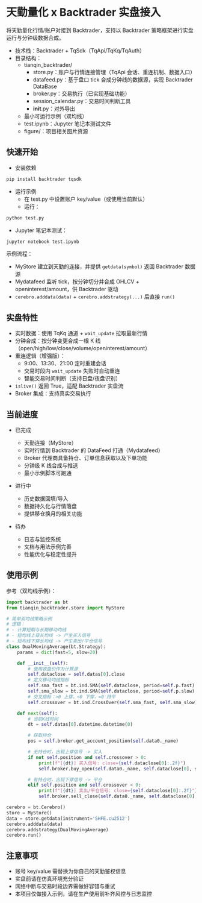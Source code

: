 # 天勤量化 x Backtrader 实盘接入

将天勤量化行情/账户对接到 Backtrader，支持以 Backtrader 策略框架进行实盘运行与分钟级数据合成。

- 技术栈：Backtrader + TqSdk（TqApi/TqKq/TqAuth）
- 目录结构：
  - tianqin_backtrader/
    - store.py：账户与行情连接管理（TqApi 会话、重连机制、数据入口）
    - datafeed.py：基于盘口 tick 合成分钟线的数据源，实现 Backtrader DataBase
    - broker.py：交易执行（已实现基础功能）
    - session_calendar.py：交易时间判断工具
    - __init__.py：对外导出
  - 最小可运行示例（双均线）
  - test.ipynb：Jupyter 笔记本测试文件
  - figure/：项目相关图片资源

## 快速开始

- 安装依赖

```bash
pip install backtrader tqsdk
```

- 运行示例
  - 在 test.py 中设置账户 key/value（或使用当前默认）
  - 运行：

```bash
python test.py
```

- Jupyter 笔记本测试：

```bash
jupyter notebook test.ipynb
```

示例流程：
- MyStore 建立到天勤的连接，并提供 `getdata(symbol)` 返回 Backtrader 数据源
- Mydatafeed 监听 tick，按分钟切分并合成 OHLCV + openinterest/amount，供 Backtrader 驱动
- `cerebro.adddata(data)` + `cerebro.addstrategy(...)` 后直接 `run()`

## 实盘特性

- 实时数据：使用 TqKq 通道 + `wait_update` 拉取最新行情
- 分钟合成：按分钟变更合成一根 K 线（open/high/low/close/volume/openinterest/amount）
- 重连逻辑（增强版）：
  - 9:00、13:30、21:00 定时重建会话
  - 交易时段内 `wait_update` 失败时自动重连
  - 智能交易时间判断（支持日盘/夜盘识别）
- `islive()` 返回 True，适配 Backtrader 实盘流
- Broker 集成：支持真实交易执行

## 当前进度

- 已完成
  - 天勤连接（MyStore）
  - 实时行情到 Backtrader 的 DataFeed 打通（Mydatafeed）
  - Broker 代理商具备持仓、订单信息获取以及下单功能
  - 分钟级 K 线合成与推送
  - 最小示例脚本可跑通

- 进行中
  - 历史数据回填/导入
  - 数据持久化与行情落盘
  - 提供移仓换月的相关功能

- 待办
  - 日志与监控系统
  - 文档与用法示例完善
  - 性能优化与稳定性提升

## 使用示例

参考（双均线示例）：

```python
import backtrader as bt
from tianqin_backtrader.store import MyStore

# 简单双均线策略示例
# 逻辑：
# - 计算短期与长期移动均线
# - 短均线上穿长均线 -> 产生买入信号
# - 短均线下穿长均线 -> 产生卖出/平仓信号
class DualMovingAverage(bt.Strategy):
    params = dict(fast=5, slow=20)

    def __init__(self):
        # 使用收盘价作为计算源
        self.dataclose = self.datas[0].close
        # 定义移动均线指标
        self.sma_fast = bt.ind.SMA(self.dataclose, period=self.p.fast)
        self.sma_slow = bt.ind.SMA(self.dataclose, period=self.p.slow)
        # 交叉指标：>0 上穿，<0 下穿，=0 持平
        self.crossover = bt.ind.CrossOver(self.sma_fast, self.sma_slow)

    def next(self):
        # 当前K线时间
        dt = self.datas[0].datetime.datetime(0)

        # 获取持仓
        pos = self.broker.get_account_position(self.data0._name)

        # 无持仓时，出现上穿信号 -> 买入
        if not self.position and self.crossover > 0:
            print(f"[{dt}] 买入信号: close={self.dataclose[0]:.2f}")
            self.broker.buy_open(self.data0._name, self.dataclose[0], size=1)

        # 有持仓时，出现下穿信号 -> 平仓
        elif self.position and self.crossover < 0:
            print(f"[{dt}] 卖出/平仓信号: close={self.dataclose[0]:.2f}")
            self.broker.sell_close(self.data0._name, self.dataclose[0], size=1)

cerebro = bt.Cerebro()
store = MyStore()
data = store.getdata(instrument='SHFE.cu2512')
cerebro.adddata(data)
cerebro.addstrategy(DualMovingAverage)
cerebro.run()
```

## 注意事项

- 账号 key/value 需替换为你自己的天勤鉴权信息
- 实盘前请在仿真环境充分验证
- 网络中断与交易时段边界需做好容错与重试
- 本项目仅做接入示例，请在生产使用前补齐风控与日志监控
